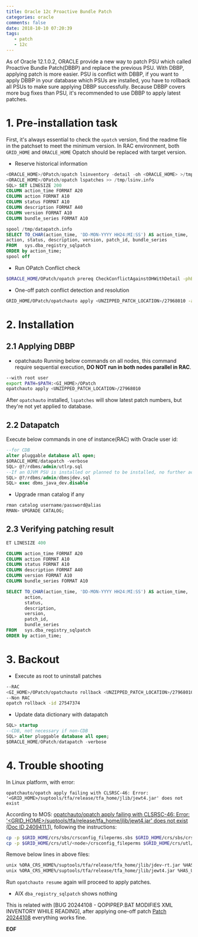 ```yaml
---
title: Oracle 12c Proactive Bundle Patch
categories: oracle
comments: false
date: 2018-10-10 07:20:39
tags:
   - patch
   - 12c
---
```

As of Oracle 12.1.0.2, ORACLE provide a new way to patch PSU which called Proactive Bundle Patch(DBBP) and replace the previous PSU.
With DBBP, applying patch is more easier. PSU is conflict with DBBP, if you want to apply DBBP in your database which PSUs are installed, you have to rollback all PSUs to make sure applying DBBP successfully.
Because DBBP covers more bug fixes than PSU, it's recommended to use DBBP to apply latest patches.
<!--more-->
# 1. Pre-installation task
First, it's always essential to check the `opatch` version, find the readme file in the patchset to meet the minimum version. In RAC environment, both `GRID_HOME` and `ORACLE_HOME` Opatch should be replaced with target version.
* Reserve historical information

```sql
<ORACLE_HOME>/OPatch/opatch lsinventory -detail -oh <ORACLE_HOME> >/tmp/lsinv.info
<ORACLE_HOME>/OPatch/opatch lspatches >> /tmp/lsinv.info
SQL> SET LINESIZE 200
COLUMN action_time FORMAT A20
COLUMN action FORMAT A10
COLUMN status FORMAT A10
COLUMN description FORMAT A40
COLUMN version FORMAT A10
COLUMN bundle_series FORMAT A10

spool /tmp/datapatch.info
SELECT TO_CHAR(action_time, 'DD-MON-YYYY HH24:MI:SS') AS action_time,
action, status, description, version, patch_id, bundle_series
FROM   sys.dba_registry_sqlpatch
ORDER by action_time;
spool off
```

* Run OPatch Conflict check

```sh
$ORACLE_HOME/OPatch/opatch prereq CheckConflictAgainstOHWithDetail -phBaseDir <UNZIPPED_PATCH_LOCATION>/27968010/27547374
```

* One-off patch conflict detection and resolution

```sh
GRID_HOME/OPatch/opatchauto apply <UNZIPPED_PATCH_LOCATION>/27968010 -analyze
```

# 2. Installation
## 2.1 Applying DBBP
* opatchauto
Running below commands on all nodes, this command require sequential execution, __DO NOT run in both nodes parallel in RAC__.

```sh
--with root user
export PATH=$PATH:<GI_HOME>/OPatch
opatchauto apply <UNZIPPED_PATCH_LOCATION>/27968010
```
After `opatchauto` installed, `lspatches` will show latest patch numbers, but they're not yet applied to database.
## 2.2 Datapatch
Execute below commands in one of instance(RAC) with Oracle user id:
```sql
--for CDB
alter pluggable database all open;
$ORACLE_HOME/datapatch -verbose
SQL> @?/rdbms/admin/utlrp.sql
--If an OJVM PSU is installed or planned to be installed, no further actions are necessary. Otherwise, the workaround of using the OJVM Mitigation patch can be activated. As SYSDBA do the following from the admin directory
SQL> @?/rdbms/admin/dbmsjdev.sql
SQL> exec dbms_java_dev.disable
```

* Upgrade rman catalog if any

```sql
rman catalog username/password@alias
RMAN> UPGRADE CATALOG;
```

## 2.3 Verifying patching result
```sql
ET LINESIZE 400

COLUMN action_time FORMAT A20
COLUMN action FORMAT A10
COLUMN status FORMAT A10
COLUMN description FORMAT A40
COLUMN version FORMAT A10
COLUMN bundle_series FORMAT A10

SELECT TO_CHAR(action_time, 'DD-MON-YYYY HH24:MI:SS') AS action_time,
       action,
       status,
       description,
       version,
       patch_id,
       bundle_series
FROM   sys.dba_registry_sqlpatch
ORDER by action_time;
```

# 3. Backout
* Execute as root to uninstall patches

```sh
--RAC
<GI_HOME>/OPatch/opatchauto rollback <UNZIPPED_PATCH_LOCATION>/27968010
--Non RAC
opatch rollback -id 27547374
```

* Update data dictionary with datapatch

```sql
SQL> startup
--CDB, not necessary if non-CDB
SQL> alter pluggable database all open;
$ORACLE_HOME/OPatch/datapatch -verbose
```
# 4. Trouble shooting
In Linux platform, with error:
```
opatchauto/opatch apply failing with CLSRSC-46: Error: '<GRID_HOME>/suptools/tfa/release/tfa_home/jlib/jewt4.jar' does not exist
```
According to MOS: [opatchauto/opatch apply failing with CLSRSC-46: Error: '<GRID_HOME>/suptools/tfa/release/tfa_home/jlib/jewt4.jar' does not exist (Doc ID 2409411.1)](https://support.oracle.com/epmos/faces/DocumentDisplay?_afrLoop=331630215485049&id=2409411.1&_adf.ctrl-state=v1xoqgu3h_810), following the instructions:
```sh
cp -p $GRID_HOME/crs/sbs/crsconfig_fileperms.sbs $GRID_HOME/crs/sbs/crsconfig_fileperms.sbs.bak
cp -p $GRID_HOME/crs/utl/<node>/crsconfig_fileperms $GRID_HOME/crs/utl/<node>/crsconfig_fileperms.bak
```
Remove below lines in above files:
```sh
unix %ORA_CRS_HOME%/suptools/tfa/release/tfa_home/jlib/jdev-rt.jar %HAS_USER% %ORA_DBA_GROUP% 0644
unix %ORA_CRS_HOME%/suptools/tfa/release/tfa_home/jlib/jewt4.jar %HAS_USER% %ORA_DBA_GROUP% 0644
```

Run `opatchauto resume` again will proceed to apply patches.

* AIX `dba_registry_sqlpatch` shows nothing

This is related with [BUG 20244108 - QOPIPREP.BAT MODIFIES XML INVENTORY WHILE READING], after applying one-off patch [Patch 20244108](https://support.oracle.com/epmos/faces/PatchDetail?requestId=18676540&_afrLoop=335757918424614&patchId=20244108&_afrWindowMode=0&_adf.ctrl-state=tcbuacddo_72) everything works fine.


__EOF__
